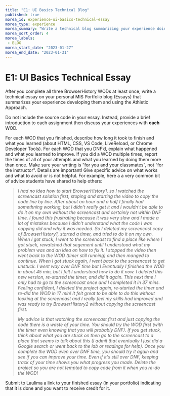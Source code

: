 ```yaml
---
title: "E1: UI Basics Technical Blog"
published: true
morea_id: experience-ui-basics-technical-essay
morea_type: experience
morea_summary: "Write a technical blog summarizing your experience doing the UI Basics WODs and your WOD result."
morea_sort_order: 4
morea_labels:
 - BLOG
morea_start_date: "2023-01-27"
morea_end_date: "2023-01-31"
---
```


# E1: UI Basics Technical Essay

After you complete all three BrowserHistory WODs at least once, write a technical essay on your personal MIS Portfolio blog (Essays) that summarizes your experience developing them and using the Athletic Approach.  
 
Do not include the source code in your essay. Instead, provide a brief introduction to each assignment then discuss your experiences with **each** WOD.  

For each WOD that you finished, describe how long it took to finish and what you learned (about HTML, CSS, VS Code, LiveReload, or Chrome Developer Tools).   For each WOD that you DNF’d, explain what happened and what you learned to improve.  If you did a WOD multiple times, report the times of all of your attempts and what you learned by doing them more than once. Make sure your writing is “for you and your classmates”, not “for the instructor". Details are important! Give specific advice on what works and what to avoid or is not helpful. For example, here a a very common bit of advice students have shared to help others:

> <em>I had no idea how to start BrowserHistory1, so I watched the screencast solution first, stoping and starting the video to copy the code line by line. After about an hour and a half I finally had somethning working, but I didn't really get it and I wouldn't be able to do it on my own without the screencast and certainly not within DNF time. I found this frustrating because it was very slow and I made a lot of mistakes because I didn't understand what the code I was copying did and why it was needed. So I deleted my screencast copy of BrowserHistory1, started a timer, and tried to do it on my own. When I got stuck, I went to the screencast to find a place like where I got stuck, rewatched that segement until I understood what my problem was and an idea on how to fix it. I stopped the video then went back to the WOD (timer still running) and then manged to continue. When I got stuck again, I went back to the screencast to get unstuck. I went way over DNF time but I Eventually I finished the WOD in about 45 min, but I felt I understood how to do it now. I deleted this new version, re-started the timer, and did it again. This next time I only had to go to the screencast once and I completed it in 37 mins. Feeling confident, I deleted the project again, re-started the timer and re-did the WOD in 17 min! It felt great to be able to do this without looking at the screencast and I really feel my skills had improved and was ready to try BrowserHistory2 without copying the screencast first.</em> 
>
> <em>My advice is that watching the screencast first and just copying the code there is a waste of your time. You should try the WOD first (with the timer even knowing that you will probably DNF). If you get stuck, think about what you are stuck on then go to the screencast to a place that seems to talk about this (I admit that eventually I just did a Google search or went back to the lab or readings for help). Once you complete the WOD even over DNF time, you should try it again and see if you can improve your time. Even if it's still over DNF, keeping track of your time shows you what progress you made. Delete the project so you are not tempted to copy code from it when you re-do the WOD!</em>

Submit to Laulima a link to your finished essay (in your portfolio) indicating that it is done and you want to receive credit for it.





